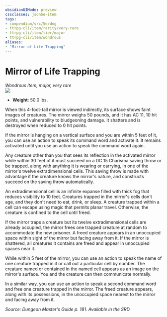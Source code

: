 ```yaml
---
obsidianUIMode: preview
cssclasses: json5e-item
tags:
- compendium/src/5e/dmg
- ttrpg-cli/item/rarity/very-rare
- ttrpg-cli/item/tier/major
- ttrpg-cli/item/wondrous
aliases: 
- "Mirror of Life Trapping"
---
```

# Mirror of Life Trapping
*Wondrous Item, major, very rare*  
![](/3-Mechanics/CLI/items/img/mirror-of-life-trapping.webp#right)  

- **Weight**: 50.0 lbs.

When this 4-foot-tall mirror is viewed indirectly, its surface shows faint images of creatures. The mirror weighs 50 pounds, and it has AC 11, 10 hit points, and vulnerability to bludgeoning damage. It shatters and is destroyed when reduced to 0 hit points.

If the mirror is hanging on a vertical surface and you are within 5 feet of it, you can use an action to speak its command word and activate it. It remains activated until you use an action to speak the command word again.

Any creature other than you that sees its reflection in the activated mirror while within 30 feet of it must succeed on a DC 15 Charisma saving throw or be trapped, along with anything it is wearing or carrying, in one of the mirror's twelve extradimensional cells. This saving throw is made with advantage if the creature knows the mirror's nature, and constructs succeed on the saving throw automatically.

An extradimensional cell is an infinite expanse filled with thick fog that reduces visibility to 10 feet. Creatures trapped in the mirror's cells don't age, and they don't need to eat, drink, or sleep. A creature trapped within a cell can escape using magic that permits planar travel. Otherwise, the creature is confined to the cell until freed.

If the mirror traps a creature but its twelve extradimensional cells are already occupied, the mirror frees one trapped creature at random to accommodate the new prisoner. A freed creature appears in an unoccupied space within sight of the mirror but facing away from it. If the mirror is shattered, all creatures it contains are freed and appear in unoccupied spaces near it.

While within 5 feet of the mirror, you can use an action to speak the name of one creature trapped in it or call out a particular cell by number. The creature named or contained in the named cell appears as an image on the mirror's surface. You and the creature can then communicate normally.

In a similar way, you can use an action to speak a second command word and free one creature trapped in the mirror. The freed creature appears, along with its possessions, in the unoccupied space nearest to the mirror and facing away from it.

*Source: Dungeon Master's Guide p. 181. Available in the SRD.*